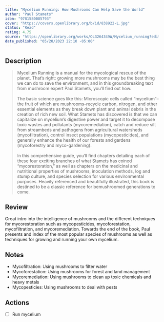```yaml
---
title: "Mycelium Running: How Mushrooms Can Help Save the World"
author: "Paul Stamets"
isbn: "9781580085793"
cover: "https://covers.openlibrary.org/b/id/838922-L.jpg"
status: "Read"
rating: 4.75
source: "https://openlibrary.org/works/OL3264349W/Mycelium_running?edition=key%3A/books/OL3401342M"
date_published: "05/20/2023 22:10 -05:00"
---
```


## Description

> Mycelium Running is a manual for the mycological rescue of the planet. That’s right: growing more mushrooms may be the best thing we can do to save the environment, and in this groundbreaking text from mushroom expert Paul Stamets, you’ll find out how.  
> <br> 
> The basic science goes like this: Microscopic cells called “mycelium”–the fruit of which are mushrooms–recycle carbon, nitrogen, and other essential elements as they break down plant and animal debris in the creation of rich new soil. What Stamets has discovered is that we can capitalize on mycelium’s digestive power and target it to decompose toxic wastes and pollutants (mycoremediation), catch and reduce silt from streambeds and pathogens from agricultural watersheds (mycofiltration), control insect populations (mycopesticides), and generally enhance the health of our forests and gardens (mycoforestry and myco-gardening).  
> <br>
> In this comprehensive guide, you’ll find chapters detailing each of these four exciting branches of what Stamets has coined “mycorestoration,” as well as chapters on the medicinal and nutritional properties of mushrooms, inoculation methods, log and stump culture, and species selection for various environmental purposes. Heavily referenced and beautifully illustrated, this book is destined to be a classic reference for bemushroomed generations to come.


## Review

Great intro into the intelligence of mushrooms and the different techniques for mycorestoration such as mycopesticides, mycoforestation, mycofiltration, and mycoremediation. Towards the end of the book, Paul presents and index of the most popular species of mushrooms as well as techniques for growing and running your own mycelium. 

## Notes

- Mycofiltration: Using mushrooms to filter water
- Mycoforestation: Using mushrooms for forest and land management
- Mycoremediation: Using mushrooms to clean up toxic chemicals and heavy metals
- Mycopesticies: Using mushrooms to deal with pests

## Actions

- [ ] Run mycelium
